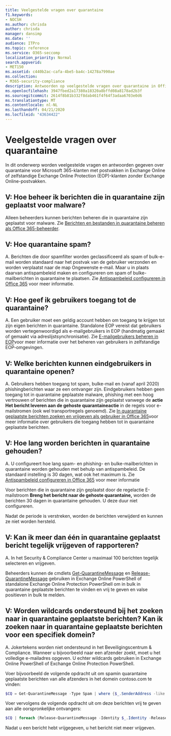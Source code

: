 ```yaml
---
title: Veelgestelde vragen over quarantaine
f1.keywords:
- NOCSH
ms.author: chrisda
author: chrisda
manager: dansimp
ms.date: ''
audience: ITPro
ms.topic: reference
ms.service: O365-seccomp
localization_priority: Normal
search.appverid:
- MET150
ms.assetid: c440b2ac-cafa-4be5-ba4c-14278a7990ae
ms.collection:
- M365-security-compliance
description: Antwoorden op veelgestelde vragen over quarantaine in Office 365.
ms.openlocfilehash: 3947fbed2a17380a18320a8bffd08a8178ad2b3f
ms.sourcegitcommit: 2614f8b81b332f8dab461f4f64f3adaa6703e0d6
ms.translationtype: MT
ms.contentlocale: nl-NL
ms.lasthandoff: 04/21/2020
ms.locfileid: "43634422"
---
```

# <a name="quarantine-faq"></a>Veelgestelde vragen over quarantaine

In dit onderwerp worden veelgestelde vragen en antwoorden gegeven over quarantaine voor Microsoft 365-klanten met postvakken in Exchange Online of zelfstandige Exchange Online Protection (EOP)-klanten zonder Exchange Online-postvakken.

## <a name="q-how-do-i-manage-messages-that-were-quarantined-for-malware"></a>V: Hoe beheer ik berichten die in quarantaine zijn geplaatst voor malware?

Alleen beheerders kunnen berichten beheren die in quarantaine zijn geplaatst voor malware. Zie [Berichten en bestanden in quarantaine beheren als Office 365-beheerder](manage-quarantined-messages-and-files.md).

## <a name="q-how-do-i-quarantine-spam"></a>V: Hoe quarantaine spam?

A. Berichten die door spamfilter worden geclassificeerd als spam of bulk-e-mail worden standaard naar het postvak van de gebruiker verzonden en worden verplaatst naar de map Ongewenste e-mail. Maar u in plaats daarvan antispambeleid maken en configureren om spam of bulke-mailberichten in quarantaine te plaatsen. Zie [Antispambeleid configureren in Office 365](configure-your-spam-filter-policies.md) voor meer informatie.

## <a name="q-how-do-i-give-users-access-to-the-quarantine"></a>V: Hoe geef ik gebruikers toegang tot de quarantaine?

A. Een gebruiker moet een geldig account hebben om toegang te krijgen tot zijn eigen berichten in quarantaine. Standalone EOP vereist dat gebruikers worden vertegenwoordigd als e-mailgebruikers in EOP (handmatig gemaakt of gemaakt via adreslijstsynchronisatie). Zie [E-mailgebruikers beheren in EOP](manage-mail-users-in-eop.md)voor meer informatie over het beheren van gebruikers in zelfstandige EOP-omgevingen.

## <a name="q-what-messages-can-end-users-access-in-quarantine"></a>V: Welke berichten kunnen eindgebruikers in quarantaine openen?

A. Gebruikers hebben toegang tot spam, bulke-mail en (vanaf april 2020) phishingberichten waar ze een ontvanger zijn. Eindgebruikers hebben geen toegang tot in quarantaine geplaatste malware, phishing met een hoog vertrouwen of berichten die in quarantaine zijn geplaatst vanwege de **actie Het bericht leveren aan de gehoste quarantaineactie** in de regels voor e-mailstromen (ook wel transportregels genoemd). Zie [In quarantaine geplaatste berichten zoeken en vrijgeven als gebruiker in Office 365](find-and-release-quarantined-messages-as-a-user.md)voor meer informatie over gebruikers die toegang hebben tot in quarantaine geplaatste berichten.

## <a name="q-how-long-are-messages-kept-in-the-quarantine"></a>V: Hoe lang worden berichten in quarantaine gehouden?

A. U configureert hoe lang spam- en phishing- en bulke-mailberichten in quarantaine worden gehouden met behulp van antispambeleid. De standaard instelling is 30 dagen, wat ook het maximum is. Zie [Antispambeleid configureren in Office 365](configure-your-spam-filter-policies.md) voor meer informatie

Voor berichten die in quarantaine zijn geplaatst door de regelactie E-mailstroom **Breng het bericht naar de gehoste quarantaine,** worden de berichten 30 dagen in quarantaine gehouden. U deze duur niet configureren.

Nadat de periode is verstreken, worden de berichten verwijderd en kunnen ze niet worden hersteld.

## <a name="q-can-i-release-or-report-more-than-one-quarantined-message-at-a-time"></a>V: Kan ik meer dan één in quarantaine geplaatst bericht tegelijk vrijgeven of rapporteren?

A. In het Security & Compliance Center u maximaal 100 berichten tegelijk selecteren en vrijgeven.

Beheerders kunnen de cmdlets [Get-QuarantineMessage](https://docs.microsoft.com/powershell/module/exchange/antispam-antimalware/get-quarantinemessage) en [Release-QuarantineMessage](https://docs.microsoft.com/powershell/module/exchange/antispam-antimalware/release-quarantinemessage) gebruiken in Exchange Online PowerShell of standalone Exchange Online Protection PowerShell om in bulk in quarantaine geplaatste berichten te vinden en vrij te geven en valse positieven in bulk te melden.

## <a name="q-are-wildcards-supported-when-searching-for-quarantined-messages-can-i-search-for-quarantined-messages-for-a-specific-domain"></a>V: Worden wildcards ondersteund bij het zoeken naar in quarantaine geplaatste berichten? Kan ik zoeken naar in quarantaine geplaatste berichten voor een specifiek domein?

A. Jokertekens worden niet ondersteund in het Beveiligingscentrum & Compliance. Wanneer u bijvoorbeeld naar een afzender zoekt, moet u het volledige e-mailadres opgeven. U echter wildcards gebruiken in Exchange Online PowerShell of Exchange Online Protection PowerShell.

Voer bijvoorbeeld de volgende opdracht uit om spamin quarantaine geplaatste berichten van alle afzenders in het domein contoso.com te vinden:

```powershell
$CQ = Get-QuarantineMessage -Type Spam | where {$_.SenderAddress -like "*@contoso.com"}
```

Voer vervolgens de volgende opdracht uit om deze berichten vrij te geven aan alle oorspronkelijke ontvangers:

```powershell
$CQ | foreach {Release-QuarantineMessage -Identity $_.Identity -ReleaseToAll}
```

Nadat u een bericht hebt vrijgegeven, u het bericht niet meer vrijgeven.
